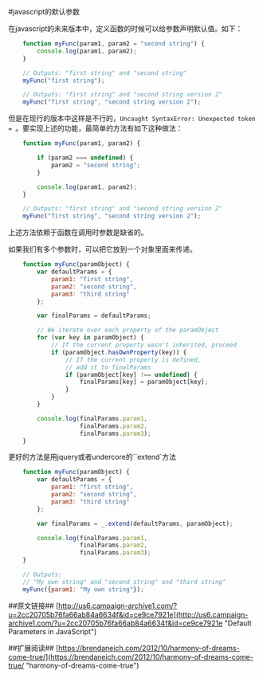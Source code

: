 #javascript的默认参数

在javascript的未来版本中，定义函数的时候可以给参数声明默认值。如下：
```js
    function myFunc(param1, param2 = "second string") {
        console.log(param1, param2);
    }

    // Outputs: "first string" and "second string"
    myFunc("first string");

    // Outputs: "first string" and "second string version 2"
    myFunc("first string", "second string version 2");
```
但是在现行的版本中这样是不行的，`Uncaught SyntaxError: Unexpected token = `。要实现上述的功能，最简单的方法有如下这种做法：

```js
    function myFunc(param1, param2) {

        if (param2 === undefined) {
            param2 = "second string";
        }

        console.log(param1, param2);
    }

    // Outputs: "first string" and "second string version 2"
    myFunc("first string", "second string version 2");
```
上述方法依赖于函数在调用时参数是缺省的。

如果我们有多个参数时，可以把它放到一个对象里面来传递。
```js
    function myFunc(paramObject) {
        var defaultParams = {
            param1: "first string",
            param2: "second string",
            param3: "third string"
        };

        var finalParams = defaultParams;

        // We iterate over each property of the paramObject
        for (var key in paramObject) {
            // If the current property wasn't inherited, proceed
            if (paramObject.hasOwnProperty(key)) {
                // If the current property is defined,
                // add it to finalParams
                if (paramObject[key] !== undefined) {
                    finalParams[key] = paramObject[key];
                }
            }
        }

        console.log(finalParams.param1,
                    finalParams.param2,
                    finalParams.param3);
    }
```

更好的方法是用jquery或者undercore的``extend`方法

```js
    function myFunc(paramObject) {
        var defaultParams = {
            param1: "first string",
            param2: "second string",
            param3: "third string"
        };

        var finalParams = _.extend(defaultParams, paramObject);

        console.log(finalParams.param1,
                    finalParams.param2,
                    finalParams.param3);
    }

    // Outputs:
    // "My own string" and "second string" and "third string"
    myFunc({param1: "My own string"});
```

##原文链接##
[http://us6.campaign-archive1.com/?u=2cc20705b76fa66ab84a6634f&id=ce9ce7921e](http://us6.campaign-archive1.com/?u=2cc20705b76fa66ab84a6634f&id=ce9ce7921e "Default Parameters in JavaScript")

##扩展阅读##
[https://brendaneich.com/2012/10/harmony-of-dreams-come-true/](https://brendaneich.com/2012/10/harmony-of-dreams-come-true/ "harmony-of-dreams-come-true")
